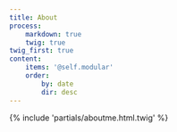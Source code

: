 ```yaml
---
title: About
process:
    markdown: true
    twig: true
twig_first: true
content:
    items: '@self.modular'
    order:
        by: date
        dir: desc
---
```


{% include 'partials/aboutme.html.twig' %}